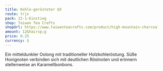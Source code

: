 ```yaml
---
title: Kohle-gerösteter QX
route: trjx
pack: 22-1-Einstieg
shop: Taiwan Tea Crafts
shopUrl: https://www.taiwanteacrafts.com/product/high-mountain-charcoal-pit-fired-oolong-tea
amount: 12&hairsp;g
price: 0.25
currency: $
---
```

Ein mitteldunkler Oolong mit traditioneller Holzkohleröstung. Süße Honignoten verbinden sich mit deutlichen Röstnoten und erinnern stellenweise an Karamellbonbons.